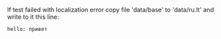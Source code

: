 If test failed with localization error copy file 'data/base'
to 'data/ru.lt' and write to it this line:
```
hello: привет
```
